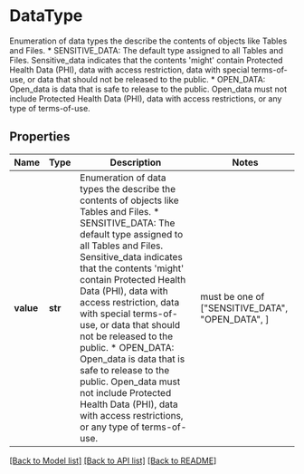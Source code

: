 # DataType

Enumeration of data types the describe the contents of objects like Tables and Files.  * SENSITIVE_DATA: The default type assigned to all Tables and Files. Sensitive_data indicates that the contents 'might' contain Protected Health Data (PHI), data with access restriction, data with special terms-of-use, or data that should not be released to the public.  * OPEN_DATA: Open_data is data that is safe to release to the public. Open_data must not include Protected Health Data (PHI), data with access restrictions, or any type of terms-of-use. 
## Properties
Name | Type | Description | Notes
------------ | ------------- | ------------- | -------------
**value** | **str** | Enumeration of data types the describe the contents of objects like Tables and Files.  * SENSITIVE_DATA: The default type assigned to all Tables and Files. Sensitive_data indicates that the contents &#39;might&#39; contain Protected Health Data (PHI), data with access restriction, data with special terms-of-use, or data that should not be released to the public.  * OPEN_DATA: Open_data is data that is safe to release to the public. Open_data must not include Protected Health Data (PHI), data with access restrictions, or any type of terms-of-use.  |  must be one of ["SENSITIVE_DATA", "OPEN_DATA", ]

[[Back to Model list]](../README.md#documentation-for-models) [[Back to API list]](../README.md#documentation-for-api-endpoints) [[Back to README]](../README.md)


